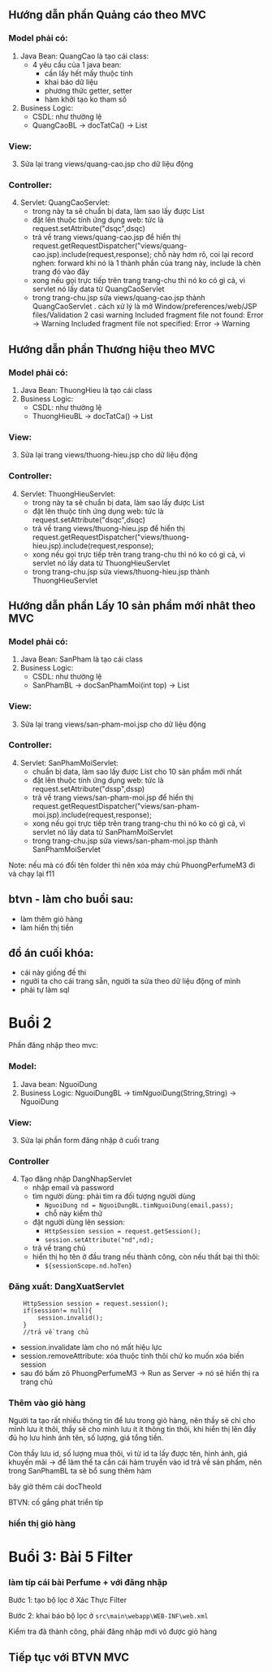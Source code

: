 ## Hướng dẫn phần Quảng cáo theo MVC
### Model phải có:
1. Java Bean: QuangCao là tạo cái class:
	- 4 yêu cầu của 1 java bean: 
		+ cần lấy hết mấy thuộc tính
		+ khai báo dữ liệu
		+ phương thức getter, setter
		+ hàm khởi tạo ko tham số
2. Business Logic: 
	- CSDL: như thường lệ
	- QuangCaoBL -> docTatCa() -> List<QuangCao>
### View:
3. Sửa lại trang views/quang-cao.jsp cho dữ liệu động
### Controller:
4. Servlet: QuangCaoServlet: 
	+ trong này ta sẽ chuẩn bị data, làm sao lấy được List<QuangCao>
	+ đặt lên thuộc tính ứng dụng web: tức là request.setAttribute("dsqc",dsqc)
	+ trả về trang views/quang-cao.jsp để hiển thị
		request.getRequestDispatcher("views/quang-cao.jsp).include(request,response); 
		chỗ này hơm rõ, coi lại record nghen: forward khi nó là 1 thành phần của trang này, include là chèn trang đó vào đây
	+ xong nếu gọi trực tiếp trên trang trang-chu thì nó ko có gì cả, vì servlet nó lấy data từ QuangCaoServlet
	+ trong trang-chu.jsp sửa views/quang-cao.jsp thành QuangCaoServlet
		. cách xử lý là mở Window/preferences/web/JSP files/Validation 2 casi warning 
			Included fragment file not found: Error -> Warning
			Included fragment file not specified: Error -> Warning

## Hướng dẫn phần Thương hiệu theo MVC
### Model phải có:
1. Java Bean: ThuongHieu là tạo cái class
2. Business Logic: 
	- CSDL: như thường lệ
	- ThuongHieuBL -> docTatCa() -> List<ThuongHieu>
### View:
3. Sửa lại trang views/thuong-hieu.jsp cho dữ liệu động
### Controller:
4. Servlet: ThuongHieuServlet: 
	+ trong này ta sẽ chuẩn bị data, làm sao lấy được List<ThuongHieu>
	+ đặt lên thuộc tính ứng dụng web: tức là request.setAttribute("dsqc",dsqc)
	+ trả về trang views/thuong-hieu.jsp để hiển thị
		request.getRequestDispatcher("views/thuong-hieu.jsp).include(request,response); 
	+ xong nếu gọi trực tiếp trên trang trang-chu thì nó ko có gì cả, vì servlet nó lấy data từ ThuongHieuServlet
	+ trong trang-chu.jsp sửa views/thuong-hieu.jsp thành ThuongHieuServlet

## Hướng dẫn phần Lấy 10 sản phẩm mới nhât theo MVC
### Model phải có:
1. Java Bean: SanPham là tạo cái class
2. Business Logic: 
	- CSDL: như thường lệ
	- SanPhamBL -> docSanPhamMoi(int top) -> List<SanPham>
### View:
3. Sửa lại trang views/san-pham-moi.jsp cho dữ liệu động
### Controller:
4. Servlet: SanPhamMoiServlet: 
	+ chuẩn bị data, làm sao lấy được List<SanPham> cho 10 sản phẩm mới nhất
	+ đặt lên thuộc tính ứng dụng web: tức là request.setAttribute("dssp",dssp)
	+ trả về trang views/san-pham-moi.jsp để hiển thị
		request.getRequestDispatcher("views/san-pham-moi.jsp).include(request,response); 
	+ xong nếu gọi trực tiếp trên trang trang-chu thì nó ko có gì cả, vì servlet nó lấy data từ SanPhamMoiServlet
	+ trong trang-chu.jsp sửa views/san-pham-moi.jsp thành SanPhamMoiServlet

Note: nếu mà có đổi tên folder thì nên xóa máy chủ PhuongPerfumeM3 đi và chạy lại f11

btvn - làm cho buổi sau:
----
- làm thêm giỏ hàng
- làm hiển thị tiền

đồ án cuối khóa:
---
- cái này giống đề thi
- người ta cho cái trang sẵn, người ta sửa theo dữ liệu động of mình
- phải tự làm sql


# Buổi  2
Phần đăng nhập theo mvc:

### Model:
1. Java bean: NguoiDung
2. Business Logic: NguoiDungBL -> timNguoiDung(String,String) -> NguoiDung
### View: 
3. Sửa lại phần form đăng nhập ở cuối trang
### Controller
4. Tạo đăng nhập DangNhapServlet
	- nhập email và password
	- tìm người dùng: phải tìm ra đối tượng người dùng
		- `NguoiDung nd = NguoiDungBL.timNguoiDung(email,pass);`
		- chỗ này kiểm thử
	- đặt người dùng lên session:
		- `HttpSession session = request.getSession();`
		- `session.setAttribute("nd",nd);`
	- trả về trang chủ
	- hiển thị họ tên ở đầu trang nếu thành công, còn nếu thất bại thì thôi:
		- `${sessionScope.nd.hoTen}`
### Đăng xuất: DangXuatServlet
```
	HttpSession session = request.session();
	if(session!= null){
		session.invalid();
	}
	//trả về trang chủ
```
- session.invalidate làm cho nó mất hiệu lực
- session.removeAttribute: xóa thuộc tính thôi chứ ko muốn xóa biến session
- sau đó bấm zô PhuongPerfumeM3 -> Run as Server -> nó sẽ hiển thị ra trang chủ

### Thêm vào giỏ hàng

Người ta tạo rất nhiều thông tin để lưu trong giỏ hàng, nên thầy sẽ chỉ cho mình lưu ít thôi, thầy sẽ cho mình lưu ít ít thông tin thôi, khi hiển thị lên đầy đủ họ lưu hình ảnh tên, số lượng, giá tổng tiền.

Còn thầy lưu id, số lượng mua thôi, vì từ id ta lấy được tên, hình ảnh, giá khuyến mãi -> để làm thế ta cần cái hàm truyền vào id trả về sản phẩm, nên trong SanPhamBL ta sẽ bổ sung thêm hàm

bây giờ thêm cái docTheoId

BTVN: cố gắng phát triển típ

### hiển thị giỏ hàng


# Buổi 3:  Bài 5 Filter

### làm típ cái bài Perfume + với đăng nhập  
Bước 1: tạo bộ lọc ở Xác Thực Filter

Bước 2: khai báo bộ lọc ở `src\main\webapp\WEB-INF\web.xml`

Kiểm tra đã thành công, phải đăng nhập mới vô được giỏ hàng

## Tiếp tục với BTVN MVC